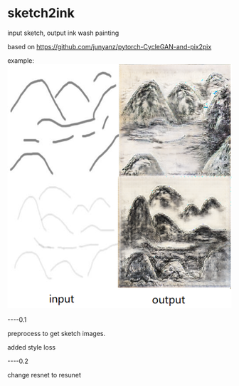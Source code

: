 # sketch2ink
input sketch, output ink wash painting

based on https://github.com/junyanz/pytorch-CycleGAN-and-pix2pix

example:
![Alt text](https://github.com/Sky24H/sketch2ink/blob/master/results.png)



----0.1

preprocess to get sketch images.

added style loss 

----0.2

change resnet to resunet
